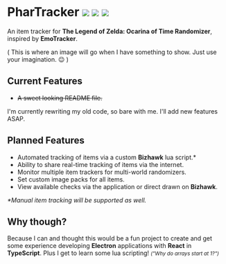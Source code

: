 # PharTracker ![](https://img.shields.io/github/package-json/v/thephar/phartracker) ![](https://api.travis-ci.com/ThePhar/phartracker.svg?branch=master&status=unknown) ![](https://s3.amazonaws.com/assets.coveralls.io/badges/coveralls_unknown.svg)

An item tracker for **The Legend of Zelda: Ocarina of Time Randomizer**, inspired by **EmoTracker**.

( This is where an image will go when I have something to show. Just use your imagination. 😉 )

## Current Features
- ~~A sweet looking README file.~~ 

I'm currently rewriting my old code, so bare with me. I'll add new features ASAP.

## Planned Features
- Automated tracking of items via a custom **Bizhawk** lua script.*
- Ability to share real-time tracking of items via the internet.
- Monitor multiple item trackers for multi-world randomizers.
- Set custom image packs for all items.
- View available checks via the application or direct drawn on **Bizhawk**.

_*Manual item tracking will be supported as well._

## Why though?
Because I can and thought this would be a fun project to create and get some experience
developing **Electron** applications with **React** in **TypeScript**. Plus I get to learn some
lua scripting! _<small>("Why do arrays start at 1?")</small>_
